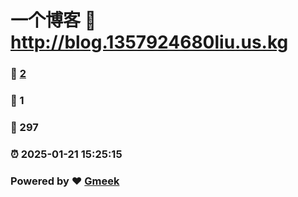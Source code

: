 # 一个博客 :link: http://blog.1357924680liu.us.kg 
### :page_facing_up: [2](http://blog.1357924680liu.us.kg/tag.html) 
### :speech_balloon: 1 
### :hibiscus: 297 
### :alarm_clock: 2025-01-21 15:25:15 
### Powered by :heart: [Gmeek](https://github.com/Meekdai/Gmeek)
